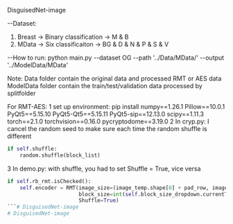 DisguisedNet-image

--Dataset:
1. Breast -> Binary classification -> M & B
2. MData  -> Six classificaiton -> BG & D & N & P & S & V

--How to run:
python main.py --dataset OG --path '../Data/MData/' --output '../ModelData/MData'

Note:
Data folder contain the original data and processed RMT or AES data
ModelData folder contain the train/test/validation data processed by splitfolder

For RMT-AES:
1 set up environment: pip install numpy==1.26.1 Pillow==10.0.1 PyQt5==5.15.10 PyQt5-Qt5==5.15.11 PyQt5-sip==12.13.0 scipy==1.11.3 torch==2.1.0 torchvision==0.16.0 pycryptodome==3.19.0
2 In cryp.py:
  I cancel the random seed to make sure each time the random shuffle is different
  ```python
  if self.shuffle:
      random.shuffle(block_list)
  ```
3 In demo.py:
  with shuffle, you had to set Shuffle = True, vice versa
  ```python
  if self.rb_rmt.isChecked():
      self.encoder = RMT(image_size=(image_temp.shape[0] + pad_row, image_temp.shape[1] + pad_col,image_temp.shape[2]),
                         block_size=int(self.block_size_dropdown.currentText()),
                         Shuffle=True)
  ```# DisguisedNet-image
# DisguisedNet-image
